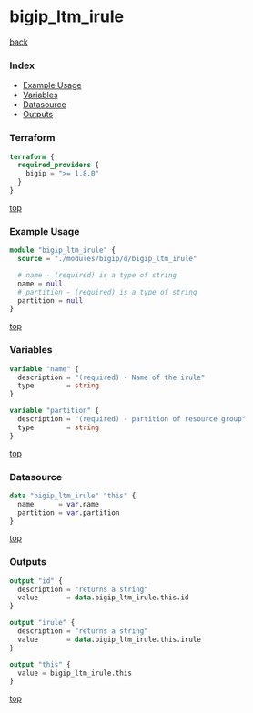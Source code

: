 # bigip_ltm_irule

[back](../bigip.md)

### Index

- [Example Usage](#example-usage)
- [Variables](#variables)
- [Datasource](#datasource)
- [Outputs](#outputs)

### Terraform

```terraform
terraform {
  required_providers {
    bigip = ">= 1.8.0"
  }
}
```

[top](#index)

### Example Usage

```terraform
module "bigip_ltm_irule" {
  source = "./modules/bigip/d/bigip_ltm_irule"

  # name - (required) is a type of string
  name = null
  # partition - (required) is a type of string
  partition = null
}
```

[top](#index)

### Variables

```terraform
variable "name" {
  description = "(required) - Name of the irule"
  type        = string
}

variable "partition" {
  description = "(required) - partition of resource group"
  type        = string
}
```

[top](#index)

### Datasource

```terraform
data "bigip_ltm_irule" "this" {
  name      = var.name
  partition = var.partition
}
```

[top](#index)

### Outputs

```terraform
output "id" {
  description = "returns a string"
  value       = data.bigip_ltm_irule.this.id
}

output "irule" {
  description = "returns a string"
  value       = data.bigip_ltm_irule.this.irule
}

output "this" {
  value = bigip_ltm_irule.this
}
```

[top](#index)